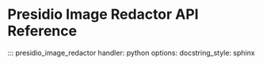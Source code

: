 # Presidio Image Redactor API Reference

::: presidio_image_redactor
    handler: python
    options:
      docstring_style: sphinx
